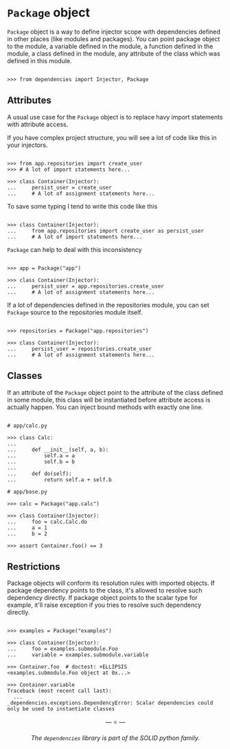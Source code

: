 # `Package` object

`Package` object is a way to define injector scope with dependencies defined in
other places (like modules and packages). You can point package object to the
module, a variable defined in the module, a function defined in the module, a
class defined in the module, any attribute of the class which was defined in
this module.

```pycon

>>> from dependencies import Injector, Package

```

## Attributes

A usual use case for the `Package` object is to replace havy import statements
with attribute access.

If you have complex project structure, you will see a lot of code like this in
your injectors.

```pycon

>>> from app.repositories import create_user
>>> # A lot of import statements here...

>>> class Container(Injector):
...     persist_user = create_user
...     # A lot of assignment statements here...

```

To save some typing I tend to write this code like this

```pycon

>>> class Container(Injector):
...     from app.repositories import create_user as persist_user
...     # A lot of import statements here...

```

`Package` can help to deal with this inconsistency

```pycon

>>> app = Package("app")

>>> class Container(Injector):
...     persist_user = app.repositories.create_user
...     # A lot of assignment statements here...

```

If a lot of dependencies defined in the repositories module, you can set
`Package` source to the repositories module itself.

```pycon

>>> repositories = Package("app.repositories")

>>> class Container(Injector):
...     persist_user = repositories.create_user
...     # A lot of assignment statements here...

```

## Classes

If an attribute of the `Package` object point to the attribute of the class
defined in some module, this class will be instantiated before attribute access
is actually happen. You can inject bound methods with exactly one line.

```pycon

# app/calc.py

>>> class Calc:
...
...     def __init__(self, a, b):
...         self.a = a
...         self.b = b
...
...     def do(self):
...         return self.a + self.b

# app/base.py

>>> calc = Package("app.calc")

>>> class Container(Injector):
...     foo = calc.Calc.do
...     a = 1
...     b = 2

>>> assert Container.foo() == 3

```

## Restrictions

Package objects will conform its resolution rules with imported objects. If
package dependency points to the class, it's allowed to resolve such dependency
directly. If package object points to the scalar type for example, it'll raise
exception if you tries to resolve such dependency directly.

```pycon

>>> examples = Package("examples")

>>> class Container(Injector):
...     foo = examples.submodule.Foo
...     variable = examples.submodule.variable

>>> Container.foo  # doctest: +ELLIPSIS
<examples.submodule.Foo object at 0x...>

>>> Container.variable
Traceback (most recent call last):
  ...
_dependencies.exceptions.DependencyError: Scalar dependencies could only be used to instantiate classes

```

<p align="center">&mdash; ⭐ &mdash;</p>
<p align="center"><i>The <code>dependencies</code> library is part of the SOLID python family.</i></p>
